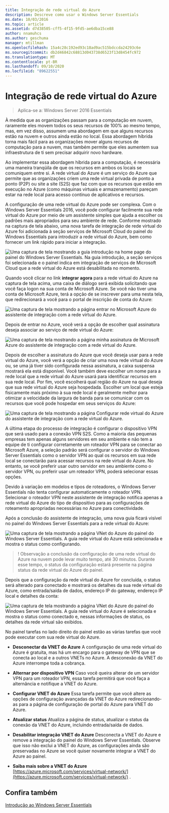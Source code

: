 ```yaml
---
title: Integração de rede virtual do Azure
description: Descreve como usar o Windows Server Essentials
ms.date: 10/03/2016
ms.topic: article
ms.assetid: d7d38505-cff5-4f15-9fd5-ae6dba15ce88
author: nnamuhcs
ms.author: geschuma
manager: mtillman
ms.openlocfilehash: 15a4c28c192ed93c18ad9ac515bdccda24293c6e
ms.sourcegitcommit: db2d46842c68813d043738d6523f13d8454fc972
ms.translationtype: MT
ms.contentlocale: pt-BR
ms.lasthandoff: 09/10/2020
ms.locfileid: "89622551"
---
```

# <a name="azure-virtual-network-integration"></a>Integração de rede virtual do Azure

>Aplica-se a: Windows Server 2016 Essentials

À medida que as organizações passam para a computação em nuvem, raramente eles movem todos os seus recursos de 100% ao mesmo tempo, mas, em vez disso, assumem uma abordagem em que alguns recursos estão na nuvem e outros ainda estão no local. Essa abordagem híbrida torna mais fácil para as organizações mover alguns recursos de computação para a nuvem, mas também permite que eles aumentem sua infraestrutura de ti sem precisar adquirir novo hardware.

Ao implementar essa abordagem híbrida para a computação, é necessária uma maneira tranqüila de que os recursos em ambos os locais se comuniquem entre si. A rede virtual do Azure é um serviço do Azure que permite que as organizações criem uma rede virtual privada de ponto a ponto (P2P) ou site a site (S2S) que faz com que os recursos que estão em execução no Azure (como máquinas virtuais e armazenamento) pareçam estar na rede local para acesso contínuo de aplicativos e recursos.

A configuração de uma rede virtual do Azure pode ser complexa. Com o Windows Server Essentials 2016, você pode configurar facilmente sua rede virtual do Azure por meio de um assistente simples que ajuda a escolher os padrões mais apropriados para seu ambiente de rede. Conforme mostrado na captura de tela abaixo, uma nova tarefa de integração de rede virtual do Azure foi adicionada à seção serviços de Microsoft Cloud do painel do Windows Essentials para introduzir a rede virtual do Azure, bem como fornecer um link rápido para iniciar a integração.

![Uma captura de tela mostrando a guia introdução na home page do painel do Windows Server Essentials. Na guia introdução, a seção serviços foi selecionada e o painel indica em integração de serviços de Microsoft Cloud que a rede virtual do Azure está desabilitada no momento.](media/azure-virtual-network-1.PNG)

Quando você clicar no link **integrar agora** para a rede virtual do Azure na captura de tela acima, uma caixa de diálogo será exibida solicitando que você faça logon na sua conta de Microsoft Azure. Se você não tiver uma conta de Microsoft Azure, terá a opção de se inscrever para uma nesta tela, que redirecionará a você para o portal de inscrição de conta do Azure:

![Uma captura de tela mostrando a página entrar no Microsoft Azure do assistente de integração com a rede virtual do Azure.](media/azure-virtual-network-2.PNG)

Depois de entrar no Azure, você verá a opção de escolher qual assinatura deseja associar ao serviço de rede virtual do Azure:

![Uma captura de tela mostrando a página minha assinatura de Microsoft Azure do assistente de integração com a rede virtual do Azure.](media/azure-virtual-network-3.PNG)

Depois de escolher a assinatura do Azure que você deseja usar para a rede virtual do Azure, você verá a opção de criar uma nova rede virtual do Azure ou, se uma já tiver sido configurada nessa assinatura, a caixa suspensa mostrará ela está disponível. Você também deve escolher um nome para a rede local que a rede virtual do Azure usará para identificar recursos em sua rede local. Por fim, você escolherá qual região do Azure na qual deseja que sua rede virtual do Azure seja hospedada. Escolher um local que esteja fisicamente mais próximo à sua rede local é geralmente melhor para otimizar a velocidade da largura de banda para se comunicar com os recursos que você pode hospedar em seus serviços do Azure:

![Uma captura de tela mostrando a página Configurar rede virtual do Azure do assistente de integração com a rede virtual do Azure.](media/azure-virtual-network-4.PNG)

A última etapa do processo de integração é configurar o dispositivo VPN que será usado para a conexão VPN S2S. Como a maioria das pequenas empresas tem apenas alguns servidores em seu ambiente e não tem a equipe de ti configurar corretamente um roteador VPN para se conectar ao Microsoft Azure, a seleção padrão será configurar o servidor do Windows Server Essentials como o servidor VPN ao qual os recursos em sua rede local se conectarão para acessar recursos na rede virtual do Azure. No entanto, se você preferir usar outro servidor em seu ambiente como o servidor VPN, ou preferir usar um roteador VPN, poderá selecionar essas opções.

Devido à variação em modelos e tipos de roteadores, o Windows Server Essentials não tenta configurar automaticamente o roteador VPN. Selecionar o roteador VPN neste assistente de integração notifica apenas a rede virtual do Azure do tipo de dispositivo para as configurações de roteamento apropriadas necessárias no Azure para conectividade.

Após a conclusão do assistente de integração, uma nova guia ficará visível no painel do Windows Server Essentials para a rede virtual do Azure:

![Uma captura de tela mostrando a página VNet do Azure do painel do Windows Server Essentials. A guia rede virtual do Azure está selecionada e mostra o status como configurando.](media/azure-virtual-network-5.PNG)

>! Observação a conclusão da configuração de uma rede virtual do Azure na nuvem pode levar muito tempo, até 30 minutos. Durante esse tempo, o status da configuração estará presente na página status da rede virtual do Azure do painel.

Depois que a configuração da rede virtual do Azure for concluída, o status será alterado para conectado e mostrará os detalhes da sua rede virtual do Azure, como entrada/saída de dados, endereço IP do gateway, endereço IP local e detalhes da conta:

![Uma captura de tela mostrando a página VNet do Azure do painel do Windows Server Essentials. A guia rede virtual do Azure é selecionada e mostra o status como conectado e, nessas informações de status, os detalhes da rede virtual são exibidos.](media/azure-virtual-network-6.PNG)

No painel tarefas no lado direito do painel estão as várias tarefas que você pode executar com sua rede virtual do Azure.

-   **Desconectar da VNET do Azure** A configuração de uma rede virtual do Azure é gratuita, mas há um encargo para o gateway de VPN que se conecta ao local e a outros VNETs no Azure. A desconexão da VNET do Azure interrompe toda a cobrança.

-   **Alternar por dispositivo VPN** Caso você queira alterar de um servidor VPN para um roteador VPN, essa tarefa permitirá que você faça a alternância e notifique a VNET do Azure.

-   **Configurar VNET do Azure** Essa tarefa permite que você altere as opções de configuração avançadas da VNET do Azure redirecionando-as para a página de configuração de portal do Azure para VNET do Azure.

-   **Atualizar status** Atualiza a página de status, atualizar o status da conexão da VNET do Azure, incluindo entrada/saída de dados.

-   **Desabilitar integração VNET do Azure** Desconecta a VNET do Azure e remove a integração do painel do Windows Server Essentials. Observe que isso não exclui a VNET do Azure, as configurações ainda são preservadas no Azure se você quiser novamente integrar a VNET do Azure ao painel.

-   **Saiba mais sobre a VNET do Azure** [https://azure.microsoft.com/services/virtual-network/](https://azure.microsoft.com/services/virtual-network/) .

<a name="see-also"></a>Confira também
--------
[Introdução ao Windows Server Essentials](get-started.md)
